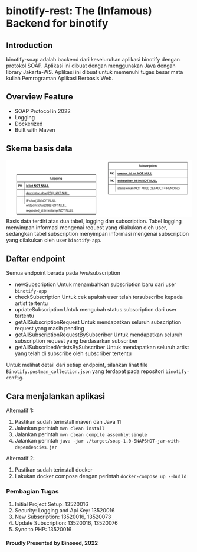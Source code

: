 # binotify-rest: The (Infamous) Backend for binotify

## Introduction

binotify-soap adalah backend dari keseluruhan aplikasi binotify dengan protokol SOAP. Aplikasi ini dibuat dengan menggunakan Java dengan library Jakarta-WS. Aplikasi ini dibuat untuk memenuhi tugas besar mata kuliah Pemrograman Aplikasi Berbasis Web.

## Overview Feature

- SOAP Protocol in 2022
- Logging
- Dockerized
- Built with Maven

## Skema basis data

![skema](screenshots/20221202104105.png)  
Basis data terdiri atas dua tabel, logging dan subscription. Tabel logging menyimpan informasi mengenai request yang dilakukan oleh user, sedangkan tabel subscription menyimpan informasi mengenai subscription yang dilakukan oleh user `binotify-app`.

## Daftar endpoint

Semua endpoint berada pada /ws/subscription

- newSubscription
  Untuk menambahkan subscription baru dari user `binotify-app`
- checkSubscription
  Untuk cek apakah user telah tersubscribe kepada artist tertentu
- updateSubscription
  Untuk mengubah status subscription dari user tertentu
- getAllSubscriptionRequest
  Untuk mendapatkan seluruh subscription request yang masih pending
- getAllSubscriptionRequestBySubscriber
  Untuk mendapatkan seluruh subscription request yang berdasarkan subscriber
- getAllSubscribedArtistsBySubscriber
  Untuk mendapatkan seluruh artist yang telah di subscribe oleh subscriber tertentu

Untuk melihat detail dari setiap endpoint, silahkan lihat file `Binotify.postman_collection.json` yang terdapat pada repositori `binotify-config`.

## Cara menjalankan aplikasi

Alternatif 1:

1. Pastikan sudah terinstall maven dan Java 11
2. Jalankan perintah `mvn clean install`
3. Jalankan perintah `mvn clean compile assembly:single`
4. Jalankan perintah `java -jar ./target/soap-1.0-SNAPSHOT-jar-with-dependencies.jar`

Alternatif 2:

1. Pastikan sudah terinstall docker
2. Lakukan docker compose dengan perintah `docker-compose up --build`

### Pembagian Tugas

1. Initial Project Setup: 13520016
2. Security: Logging and Api Key: 13520016
3. New Subscription: 13520016, 13520073
4. Update Subscription: 13520016, 13520076
5. Sync to PHP: 13520016

#### Proudly Presented by Binosed, 2022
